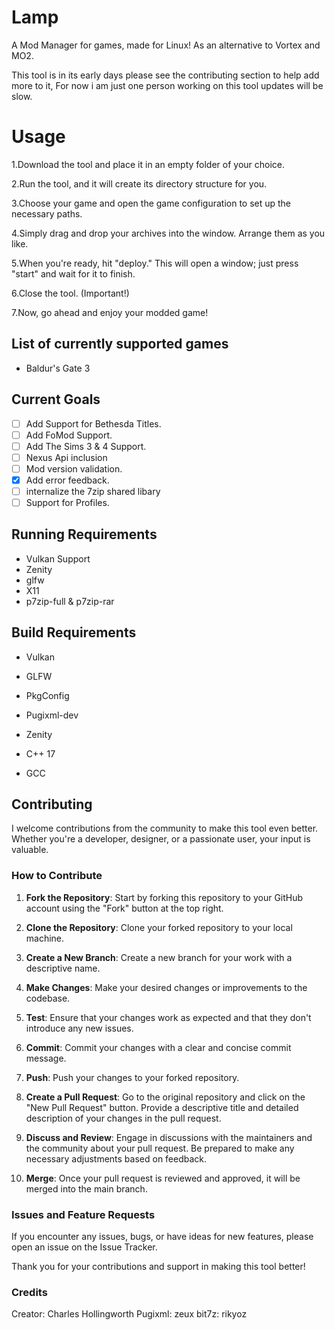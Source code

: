 # Lamp
A Mod Manager for games, made for Linux! As an alternative to Vortex and MO2.

This tool is in its early days please see the contributing section to help add more to it, 
For now i am just one person working on this tool updates will be slow.

# Usage

1.Download the tool and place it in an empty folder of your choice.

2.Run the tool, and it will create its directory structure for you.

3.Choose your game and open the game configuration to set up the necessary paths.

4.Simply drag and drop your archives into the window. Arrange them as you like.

5.When you're ready, hit "deploy." This will open a window; just press "start" and wait for it to finish.

6.Close the tool. (Important!)

7.Now, go ahead and enjoy your modded game!

## List of currently supported games
- Baldur's Gate 3

## Current Goals
- [ ] Add Support for Bethesda Titles.
- [ ] Add FoMod Support.
- [ ] Add The Sims 3 & 4 Support.
- [ ] Nexus Api inclusion
- [ ] Mod version validation.
- [X] Add error feedback.
- [ ] internalize the 7zip shared libary
- [ ] Support for Profiles.

## Running Requirements
- Vulkan Support
- Zenity
- glfw
- X11
- p7zip-full & p7zip-rar 

## Build Requirements
- Vulkan
- GLFW
- PkgConfig
- Pugixml-dev

- Zenity

- C++ 17
- GCC

## Contributing

I welcome contributions from the community to make this tool even better. Whether you're a developer, designer, or a passionate user, your input is valuable.

### How to Contribute

1. **Fork the Repository**: Start by forking this repository to your GitHub account using the "Fork" button at the top right.

2. **Clone the Repository**: Clone your forked repository to your local machine.

3. **Create a New Branch**: Create a new branch for your work with a descriptive name.

4. **Make Changes**: Make your desired changes or improvements to the codebase.

5. **Test**: Ensure that your changes work as expected and that they don't introduce any new issues.

6. **Commit**: Commit your changes with a clear and concise commit message.

7. **Push**: Push your changes to your forked repository.

8. **Create a Pull Request**: Go to the original repository and click on the "New Pull Request" button. Provide a descriptive title and detailed description of your changes in the pull request.

9. **Discuss and Review**: Engage in discussions with the maintainers and the community about your pull request. Be prepared to make any necessary adjustments based on feedback.

10. **Merge**: Once your pull request is reviewed and approved, it will be merged into the main branch.

### Issues and Feature Requests

If you encounter any issues, bugs, or have ideas for new features, please open an issue on the Issue Tracker.

Thank you for your contributions and support in making this tool better!

### Credits
Creator: Charles Hollingworth 
Pugixml: zeux
bit7z: rikyoz

